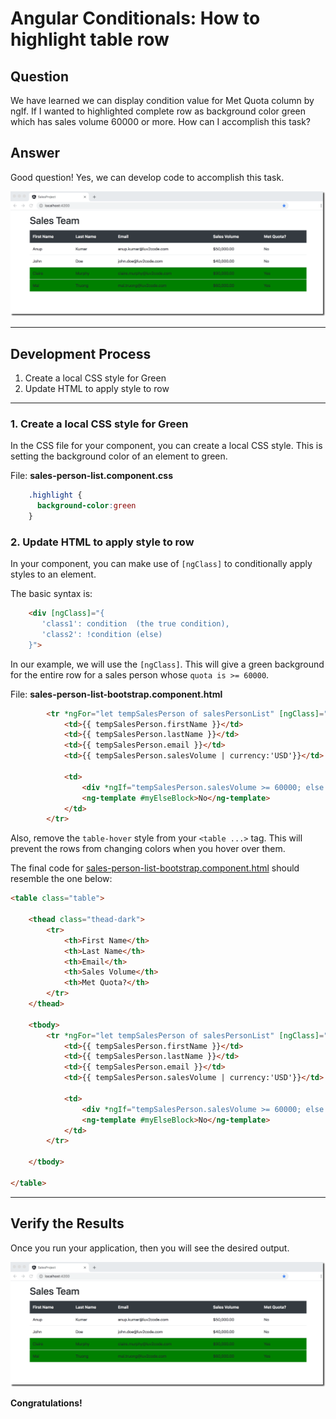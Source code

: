 # Angular Conditionals: How to highlight table row

## Question

We have learned we can display condition value for Met Quota column by ngIf. If I wanted to highlighted complete row as background color green which has sales volume 60000 or more. How can I accomplish this task?

## Answer

Good question! Yes, we can develop code to accomplish this task.

![Highlight complete table row](images/02-ngIf-highlight-entire-row.png)

----

## Development Process
1. Create a local CSS style for Green
2. Update HTML to apply style to row

---
### 1. Create a local CSS style for Green

In the CSS file for your component, you can create a local CSS style. This is setting the background color of an element to green.


File: **sales-person-list.component.css**
```css
    .highlight {
      background-color:green
    }
```

### 2. Update HTML to apply style to row

In your component, you can make use of `[ngClass]` to conditionally apply styles to an element.

The basic syntax is:
```html
    <div [ngClass]="{
       'class1': condition  (the true condition),
       'class2': !condition (else)
    }">
```

In our example, we will use the `[ngClass]`. This will give a green background for the entire row for a sales person whose `quota is >= 60000`.

File: **sales-person-list-bootstrap.component.html**
```html
        <tr *ngFor="let tempSalesPerson of salesPersonList" [ngClass]="{'highlight': tempSalesPerson.salesVolume >= 60000}">
            <td>{{ tempSalesPerson.firstName }}</td>
            <td>{{ tempSalesPerson.lastName }}</td>
            <td>{{ tempSalesPerson.email }}</td>
            <td>{{ tempSalesPerson.salesVolume | currency:'USD'}}</td>

            <td>
                <div *ngIf="tempSalesPerson.salesVolume >= 60000; else myElseBlock">Yes</div>
                <ng-template #myElseBlock>No</ng-template>
            </td>
        </tr>
```

Also, remove the `table-hover` style from your `<table ...>` tag. This will prevent the rows from changing colors when you hover over them.

The final code for [sales-person-list-bootstrap.component.html](code/sales-person-list-bootstrap.component.html) should resemble the one below:

```html
<table class="table">

    <thead class="thead-dark">
        <tr>
            <th>First Name</th>
            <th>Last Name</th>
            <th>Email</th>
            <th>Sales Volume</th>
            <th>Met Quota?</th>
        </tr>
    </thead>

    <tbody>
        <tr *ngFor="let tempSalesPerson of salesPersonList" [ngClass]="{'highlight': tempSalesPerson.salesVolume >= 60000}">
            <td>{{ tempSalesPerson.firstName }}</td>
            <td>{{ tempSalesPerson.lastName }}</td>
            <td>{{ tempSalesPerson.email }}</td>
            <td>{{ tempSalesPerson.salesVolume | currency:'USD'}}</td>

            <td>
                <div *ngIf="tempSalesPerson.salesVolume >= 60000; else myElseBlock">Yes</div>
                <ng-template #myElseBlock>No</ng-template>
            </td>
        </tr>

    </tbody>

</table>
```

---
## Verify the Results

Once you run your application, then you will see the desired output.

![Highlight complete table row](images/02-ngIf-highlight-entire-row.png)

**Congratulations!**
